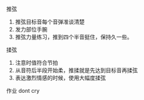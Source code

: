 推弦

1. 推弦目标音每个音弹准谈清楚
2. 发力部位手腕
3. 推弦力量练习，推到四个半音挺住，保持久一些。

揉弦

1. 注意时值符合节拍
2. 从音符后半段开始柔，推揉就是先达到目标音再揉弦
3. 表达激烈情感的时候，使用大幅度揉弦

作业 dont cry

